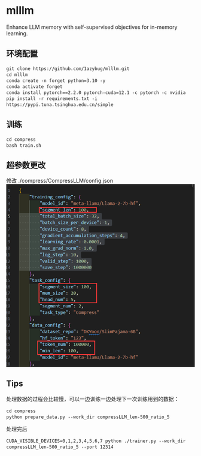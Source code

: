 # mlllm
 Enhance LLM memory with self-supervised objectives for in-memory learning.


## 环境配置
```
git clone https://github.com/1azybug/mlllm.git
cd mlllm
conda create -n forget python=3.10 -y
conda activate forget
conda install pytorch==2.2.0 pytorch-cuda=12.1 -c pytorch -c nvidia
pip install -r requirements.txt -i https://pypi.tuna.tsinghua.edu.cn/simple
```

## 训练

```
cd compress
bash train.sh
```

## 超参数更改
修改 ./compress/CompressLLM/config.json
![config](./config.png "config")

## Tips
处理数据的过程会比较慢，可以一边训练一边处理下一次训练用到的数据：
```
cd compress
python prepare_data.py --work_dir compressLLM_len-500_ratio_5
```

处理完后
```
CUDA_VISIBLE_DEVICES=0,1,2,3,4,5,6,7 python ./trainer.py --work_dir compressLLM_len-500_ratio_5 --port 12314
```